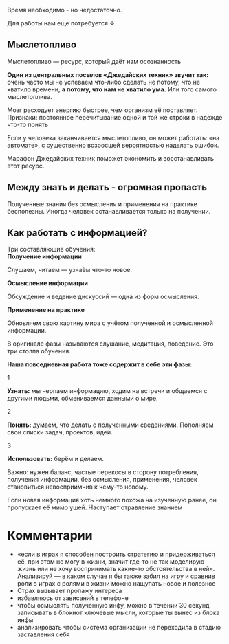 
Время необходимо - но недостаточно. 

Для работы нам еще потребуется ↓
## Мыслетопливо

Мыслетопливо — ресурс, который даёт нам осознанность

**Один из центральных посылов «Джедайских техник» звучит так:** очень часто мы не успеваем что-либо сделать не потому, что не хватило времени, **а потому, что нам не хватило ума.** Или того самого мыслетоплива. 

Мозг расходует энергию быстрее, чем организм её поставляет.
Признаки: постоянное перечитывание одной и той же строки в надежде что-то понять

Если у человека заканчивается мыслетопливо, он может работать: «на автомате», с существенно возросшей вероятностью наделать ошибок.

Марафон Джедайских техник поможет экономить и восстанавливать этот ресурс.

## Между знать и делать - огромная пропасть

Полученные знания без осмысления и применения на практике бесполезны. Иногда человек останавливается только на получении.


## Как работать с информацией?

Три составляющие обучения:  
**Получение информации**

Слушаем, читаем — узнаём что-то новое.

**Осмысление информации**

Обсуждение и ведение дискуссий — одна из форм осмысления.

**Применение на практике**

Обновляем свою картину мира с учётом полученной и осмысленной информации.

В оригинале фазы называются слушание, медитация, поведение. Это три столпа обучения. 
  
**Наша повседневная работа тоже содержит в себе эти фазы:**  

1

**Узнать:** мы черпаем информацию, ходим на встречи и общаемся с другими людьми, обмениваемся данными о мире.  

2

**Понять:** думаем, что делать с полученными сведениями. Пополняем свои списки задач, проектов, идей.

3

**Использовать:** берём и делаем.

Важно: нужен баланс, частые перекосы в сторону потребления, получения информации, без осмысления, применения, человек становиться невосприимчив к чему-то новому.


Если новая информация хоть немного похожа на изученную ранее, он пропускает её мимо ушей. Наступает отравление знанием



# Комментарии
- «если в играх я способен построить стратегию и придерживаться её, при этом не могу в жизни, значит где-то не так моделирую жизнь или не хочу воспринимать какие-то обстоятельства в ней». Анализируй — в каком случае я бы также забил на игру и сравнив роли в играх с ролями в жизни можно нащупать новое и полезное
- Страх вызывает пропажу интереса
- избавляюсь от зависаний в телефоне
- чтобы осмыслять полученную инфу, можно в течении 30 секунд записывать в блокнот ключевые мысли, которые ты вынес из блока инфы
- анализировать чтобы система организации не переходила в стадию заставления себя